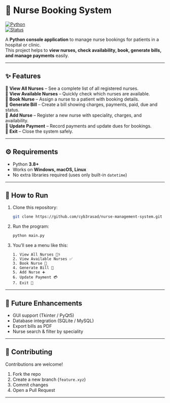 # 🏥 Nurse Booking System  

[![Python](https://img.shields.io/badge/Python-3.8%2B-blue.svg)](https://www.python.org/)  
[![Status](https://img.shields.io/badge/Project-Active-success.svg)]()  

A **Python console application** to manage nurse bookings for patients in a hospital or clinic.  
This project helps to **view nurses, check availability, book, generate bills, and manage payments** easily.

---
## ✨ Features  

🔹 **View All Nurses** – See a complete list of all registered nurses.  
🔹 **View Available Nurses** – Quickly check which nurses are available.  
🔹 **Book Nurse** – Assign a nurse to a patient with booking details.  
🔹 **Generate Bill** – Create a bill showing charges, payments, paid, due and status.  
🔹 **Add Nurse** – Register a new nurse with speciality, charges, and availability.  
🔹 **Update Payment** – Record payments and update dues for bookings.  
🔹 **Exit** – Close the system safely.  

---

## ⚙️ Requirements  

- Python **3.8+**  
- Works on **Windows, macOS, Linux**  
- No extra libraries required (uses only built-in `datetime`)  

---

## 🚀 How to Run  

1. Clone this repository:  
   ```bash
   git clone https://github.com/cyb3rasad/nurse-management-system.git
   ```

2. Run the program:  
   ```bash
   python main.py
   ```

3. You’ll see a menu like this:  
   ```
   1. View All Nurses 👩‍⚕️
   2. View Available Nurses ✅
   3. Book Nurse 📖
   4. Generate Bill 🧾
   5. Add Nurse ➕
   6. Update Payment 💳
   7. Exit 🚪
   ```

---

## 📌 Future Enhancements  

- GUI support (Tkinter / PyQt5)  
- Database integration (SQLite / MySQL)  
- Export bills as PDF  
- Nurse search & filter by speciality  

---

## 🤝 Contributing  

Contributions are welcome!  
1. Fork the repo  
2. Create a new branch (`feature.xyz`)  
3. Commit changes  
4. Open a Pull Request  

---  
